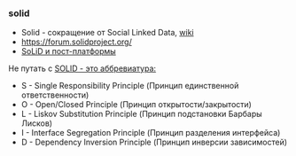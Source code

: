 ### solid
- Solid - сокращение от Social Linked Data, [wiki](https://en.wikipedia.org/wiki/Solid_(web_decentralization_project))
- https://forum.solidproject.org/
- [SoLiD и пост-платформы](https://cnstntn-kndrtv.github.io/posts/solid-postplatform/)

Не путать с [SOLID - это аббревиатура:](https://habr.com/ru/articles/940620/)
- S - Single Responsibility Principle (Принцип единственной ответственности)
- O - Open/Closed Principle (Принцип открытости/закрытости)
- L - Liskov Substitution Principle (Принцип подстановки Барбары Лисков)
- I - Interface Segregation Principle (Принцип разделения интерфейса)
- D - Dependency Inversion Principle (Принцип инверсии зависимостей)


